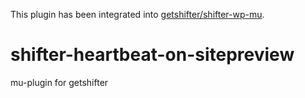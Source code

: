 This plugin has been integrated into [getshifter/shifter-wp-mu](https://github.com/getshifter/shifter-wp-mu).

# shifter-heartbeat-on-sitepreview
mu-plugin for getshifter
